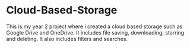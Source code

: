 # Cloud-Based-Storage
This is my year 2 project where i created a cloud based storage such as Google Drive and OneDrive. It includes file saving, downloading, starring and deleting. It also includes filters and searches.
